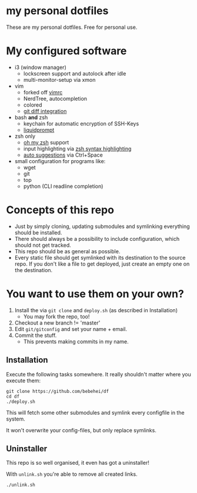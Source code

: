 # my personal dotfiles

These are my personal dotfiles. Free for personal use.

# My configured software

* i3 (window manager)
    * lockscreen support and autolock after idle
    * multi-monitor-setup via xmon
* vim
    * forked off [vimrc](https://github.com/bebehei/vimrc/)
    * NerdTree, autocompletion
    * colored
    * [git diff integration](https://github.com/mhinz/vim-signify)
* bash **and** zsh
    * keychain for automatic encryption of SSH-Keys
    * [liquidprompt](https://github.com/nojhan/liquidprompt)
* zsh only
    * [oh my zsh](https://github.com/robbyrussell/oh-my-zsh) support
    * input highlighting via [zsh syntax highlighting](https://github.com/zsh-users/zsh-syntax-highlighting)
    * [auto suggestions](https://github.com/zsh-users/zsh-autosuggestions) via Ctrl+Space
* small configuration for programs like:
    * wget
    * git
    * top
    * python (CLI readline completion)

# Concepts of this repo

- Just by simply cloning, updating submodules and symlinking everything should be installed.
- There should always be a possibility to include configuration, which should not get tracked.
- This repo should be as general as possible.
- Every static file should get symlinked with its destination to the source repo.
  If you don't like a file to get deployed, just create an empty one on the destination.

# You want to use them on your own?

1. Install the via `git clone` and `deploy.sh` (as described in Installation)
   - You may fork the repo, too!
2. Checkout a new branch != 'master'
3. Edit `git/gitconfig` and set your name + email.
4. Commit the stuff.
   - This prevents making commits in my name.

## Installation

Execute the following tasks somewhere. It really shouldn't matter where you execute them:


    git clone https://github.com/bebehei/df
    cd df
    ./deploy.sh

This will fetch some other submodules and symlink every configfile in the system.

It won't overwrite your config-files, but only replace symlinks.

## Uninstaller

This repo is so well organised,</sarcasm> it even has got a uninstaller!

With `unlink.sh` you're able to remove all created links.

    ./unlink.sh
